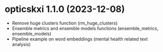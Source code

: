 # opticskxi 1.1.0 (2023-12-08)

* Remove huge clusters function (rm_huge_clusters)
* Ensemble metrics and ensemble models functions (ensemble_metrics, ensemble_models)
* Pipeline example on word embeddings (mental health related text analysis)
